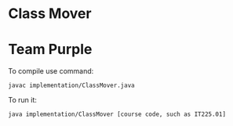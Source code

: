 # Class Mover
# Team Purple

To compile use command:

    javac implementation/ClassMover.java

To run it:

    java implementation/ClassMover [course code, such as IT225.01]

